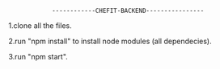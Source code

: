 				------------CHEFIT-BACKEND----------------
				
1.clone all the files.

2.run "npm install" to install node modules (all dependecies).

3.run "npm start". 
